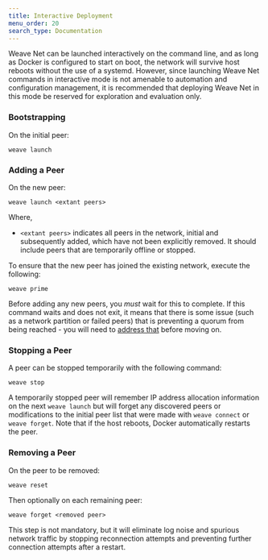 ```yaml
---
title: Interactive Deployment
menu_order: 20
search_type: Documentation
---
```

Weave Net can be launched interactively on the command line, and as 
long as Docker is configured to start on boot, the network will survive 
host reboots without the use of a systemd. However, since launching 
Weave Net commands in interactive mode is not amenable to automation 
and configuration management, it is recommended that deploying Weave Net
in this mode be reserved for exploration and evaluation only. 

### Bootstrapping

On the initial peer:

    weave launch

### Adding a Peer

On the new peer:

    weave launch <extant peers>

Where, 

* `<extant peers>` indicates all peers in the network, initial and
subsequently added, which have not been explicitly removed. It should
include peers that are temporarily offline or stopped.

To ensure that the new peer has joined the existing network, 
execute the following:

    weave prime

Before adding any new peers, you _must_ wait for this to complete. 
If this command waits and does not exit, it means that there is some
issue (such as a network partition or failed peers) that is preventing
a quorum from being reached - you will need to [address
that](/site/troubleshooting.md) before moving on.

### Stopping a Peer

A peer can be stopped temporarily with the following command:

    weave stop

A temporarily stopped peer will remember IP address allocation information on the
next `weave launch` but will forget any discovered peers or
modifications to the initial peer list that were made with `weave
connect` or `weave forget`. Note that if the host reboots, Docker
automatically restarts the peer.

### Removing a Peer

On the peer to be removed:

    weave reset

Then optionally on each remaining peer:

    weave forget <removed peer>

This step is not mandatory, but it will eliminate log noise and
spurious network traffic by stopping reconnection attempts and
preventing further connection attempts after a restart.

